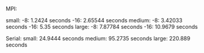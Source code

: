 MPI:

small: -8: 1.2424 seconds
       -16: 2.65544 seconds
medium: -8: 3.42033 seconds
        -16: 5.35 seconds
large:  -8: 7.87784 seconds
        -16: 10.9679 seconds

Serial:
small: 24.9444 seconds
medium: 95.2735 seconds
large: 220.889 seconds
